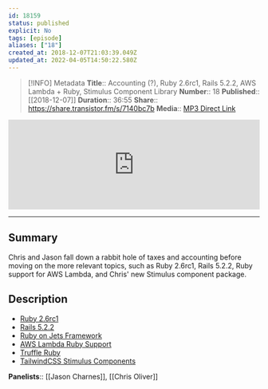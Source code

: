 ```yaml
---
id: 18159
status: published
explicit: No
tags: [episode]
aliases: ["18"]
created_at: 2018-12-07T21:03:39.049Z
updated_at: 2022-04-05T14:50:22.580Z
---
```


> [!INFO] Metadata
> **Title**:: Accounting (?), Ruby 2.6rc1, Rails 5.2.2, AWS Lambda + Ruby, Stimulus Component Library
> **Number**:: 18
> **Published**:: [[2018-12-07]]
> **Duration**:: 36:55
> **Share**:: <https://share.transistor.fm/s/7140bc7b>
> **Media**:: [MP3 Direct Link](https://dts.podtrac.com/redirect.mp3/media.transistor.fm/7140bc7b/7140bc7b.mp3)

<iframe width="100%" height="180" frameborder="no" scrolling="no" seamless src="https://share.transistor.fm/e/7140bc7b/dark"></iframe>

---

## Summary

Chris and Jason fall down a rabbit hole of taxes and accounting before moving on the more relevant topics, such as Ruby 2.6rc1, Rails 5.2.2, Ruby support for AWS Lambda, and Chris' new Stimulus component package.

## Description

- [Ruby 2.6rc1](https://www.ruby-lang.org/en/news/2018/12/06/ruby-2-6-0-rc1-released/)
- [Rails 5.2.2](https://github.com/rails/rails/releases/tag/v5.2.2)
- [Ruby on Jets Framework](http://rubyonjets.com)
- [AWS Lambda Ruby Support](https://blog.honeybadger.io/using-ruby-on-aws-lamba/)
- [Truffle Ruby](https://chrisseaton.com/truffleruby/)
- [TailwindCSS Stimulus Components](https://github.com/excid3/tailwindcss-stimulus-components)

**Panelists**:: [[Jason Charnes]], [[Chris Oliver]]
